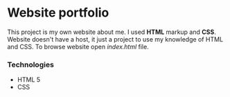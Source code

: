 <h1>Website portfolio</h1>
<p>This project is my own website about me. I used <b>HTML</b> markup and <b>CSS</b>. Website doesn't have a host, it just a project to use my knowledge of HTML and CSS. To browse website open <i>index.html</i> file.</p>
<h3>Technologies</h3>
<ul>
  <li>HTML 5</li>
  <li>CSS</li>
</ul>
